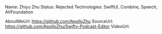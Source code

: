 Name: Zhiyu Zhu
Status: Rejected
Technologies: SwiftUI, Combine, Speech, AVFoundation

AboutMeUrl: https://github.com/ApolloZhu
SourceUrl: https://github.com/ApolloZhu/Swifty-Podcast-Editor
VideoUrl: 

<!---
EXAMPLE
Name: John Appleseed
Status: Submitted <or> Winner <or> Distinguished <or> Rejected
Technologies: SwiftUI, RealityKit, CoreGraphic

AboutMeUrl: https://linkedin.com/in/johnappleseed
SourceUrl: https://github.com/johnappleseed/wwdc2025
VideoUrl: https://youtu.be/ABCDE123456
-->
